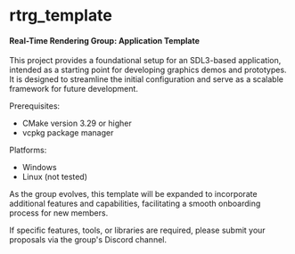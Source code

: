 # rtrg_template

#### Real-Time Rendering Group: Application Template

This project provides a foundational setup for an SDL3-based application, intended as a starting point for developing graphics demos and prototypes. It is designed to streamline the initial configuration and serve as a scalable framework for future development.

Prerequisites:
 - CMake version 3.29 or higher
 - vcpkg package manager

Platforms:
 - Windows
 - Linux (not tested)

As the group evolves, this template will be expanded to incorporate additional features and capabilities, facilitating a smooth onboarding process for new members.

If specific features, tools, or libraries are required, please submit your proposals via the group's Discord channel.